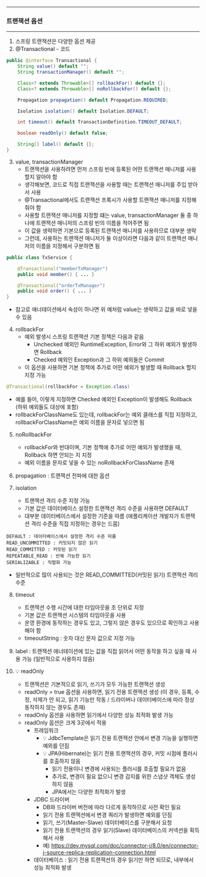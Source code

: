 -----
### 트랜잭션 옵션
-----
1. 스프링 트랜잭션은 다양한 옵션 제공
2. @Transactional - 코드
```java
public @interface Transactional {
    String value() default "";
    String transactionManager() default "";

    Class<? extends Throwable>[] rollbackFor() default {};
    Class<? extends Throwable>[] noRollbackFor() default {};

    Propagation propagation() default Propagation.REQUIRED;

    Isolation isolation() default Isolation.DEFAULT;

    int timeout() default TransactionDefinition.TIMEOUT_DEFAULT;

    boolean readOnly() default false;

    String[] label() default {};
}
```

3. value, transactionManager
   - 트랜잭션을 사용하려면 먼저 스프링 빈에 등록된 어떤 트랜잭션 매니저를 사용할지 알아야 함
   - 생각해보면, 코드로 직접 트랜잭션을 사용할 때는 트랜잭션 매니저를 주입 받아서 사용
   - @Transactional에서도 트랜잭션 프록시가 사용할 트랜잭션 매니저를 지정해줘야 함
   - 사용할 트랜잭션 매니저를 지정할 떄는 value, transactionManager 둘 중 하나에 트랜잭션 매니저의 스프링 빈의 이름을 적어주면 됨
   - 이 값을 생략하면 기본으로 등록된 트랜잭션 매니저를 사용하므로 대부분 생략
   - 그런데, 사용하는 트랜잭션 매니저가 둘 이상이라면 다음과 같이 트랜잭션 매니저의 이름을 지정해서 구분하면 됨
```java
public class TxService {

    @Transactional("memberTxManager")
    public void member() { ... }

    @Transactional("orderTxManager")
    public void order() { ... }
}
```
  - 참고로 애너테이션에서 속성이 하나면 위 예처럼 value는 생략하고 값을 바로 넣을 수 있음

4. rollbackFor
   - 예외 발생시 스프링 트랜잭션 기본 정책은 다음과 같음
     + Unchecked 예외인 RuntimeException, Error와 그 하위 예외가 발생하면 Rollback
     + Checked 예외인 Exception과 그 하위 예외들은 Commit
   - 이 옵션을 사용하면 기본 정책에 추가로 어떤 예외가 발생할 때 Rollback 할지 지정 가능
```java
@Transactional(rollbackFor = Exception.class)
```
  - 예를 들어, 이렇게 지정하면 Checked 예외인 Exception이 발생해도 Rollback (하위 예외들도 대상에 포함)
  - rollbackForClassName도 있는데, rollbackFor는 예외 클래스를 직접 지정하고, rollbackForClassName은 예외 이름을 문자로 넣으면 됨

5. noRollbackFor
   - rollbackFor와 반대이며, 기본 정책에 추가로 어떤 예외가 발생했을 때, Rollback 하면 안되는 지 지정
   - 예외 이름을 문자로 넣을 수 있는 noRollbackForClassName 존재

6. propagation : 트랜잭션 전파에 대한 옵션
7. isolation
   - 트랜잭션 격리 수준 지정 가능
   - 기본 값은 데이터베이스 설정한 트랜잭션 격리 수준을 사용하면 DEFAULT
   - 대부분 데이터베이스에서 설정한 기준을 따름 (애플리케이션 개발자가 트랜잭션 격리 수준을 직접 지정하는 경우는 드뭄)
```
DEFAULT : 데이터베이스에서 설정한 격리 수준 따름
READ_UNCOMMITTED : 커밋되지 않은 읽기
READ_COMMITTED : 커밋된 읽기
REPEATABLE_READ : 반복 가능한 읽기
SERIALIZABLE : 직렬화 가능
```

  - 일반적으로 많이 사용되는 것은 READ_COMMITTED(커밋된 읽기) 트랜잭션 격리 수준

8. timeout
   - 트랜잭션 수행 시간에 대한 타임아웃을 초 단위로 지정
   - 기본 값은 트랜잭션 시스템의 타임아웃을 사용
   - 운영 환경에 동작하는 경우도 있고, 그렇지 않은 경우도 있으므로 확인하고 사용해야 함
   - timeoutString : 숫자 대신 문자 값으로 지정 가능

9. label : 트랜잭션 애너테이션에 있는 값을 직접 읽어서 어떤 동작을 하고 싶을 때 사용 가능 (일반적으로 사용하지 않음)
10. 💡 readOnly
    - 트랜잭션은 기본적으로 읽기, 쓰기가 모두 가능한 트랜잭션 생성
    - readOnly = true 옵션을 사용하면, 읽기 전용 트랜잭션 생성 (이 경우, 등록, 수정, 삭제가 안 되고, 읽기 기능만 작동 / 드라이버나 데이터베이스에 따라 정상 동작하지 않는 경우도 존재)
    - readOnly 옵션을 사용하면 읽기에서 다양한 성능 최적화 발생 가능
    - readOnly 옵션은 크게 3곳에서 적용
      + 프레임워크
        * 💡 JdbcTemplate은 읽기 전용 트랜잭션 안에서 변경 기능을 실행하면 예외를 던짐
        * 💡 JPA(Hibernate)는 읽기 전용 트랜잭션의 경우, 커밋 시점에 플러시를 호출하지 않음
          - 읽기 전용이니 변경에 사용되는 플러시를 호출할 필요가 없음
          - 추가로, 변경이 필요 없으니 변경 감지를 위한 스냅샷 객체도 생성하지 않음
          - JPA에서는 다양한 최적화가 발생
      + JDBC 드라이버
        * DB와 드라이버 버전에 따라 다르게 동작하므로 사전 확인 필요
        * 읽기 전용 트랜잭션에서 변경 쿼리가 발생하면 예외를 던짐
        * 읽기, 쓰기(Master-Slave) 데이터베이스를 구분해서 요청
        * 읽기 전용 트랜잭션의 경우 읽기(Slave) 데이터베이스의 커넥션을 획득해서 사용
        * 예) https://dev.mysql.com/doc/connector-j/8.0/en/connector-j-source-replica-replication-connection.html
      + 데이터베이스 : 읽기 전용 트랜잭션의 경우 읽기만 하면 되므로, 내부에서 성능 최적화 발생
